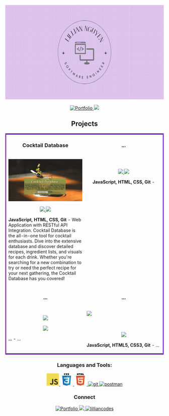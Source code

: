 <p align="center">
  <a target="_blank" href="https://lillian-nguyen.netlify.app/">
  <img height="300"  alt="Lillian Software Engineer" src="assets/githubbanner.png">  
  </a>
</p>
<p align="center"> 
  <a href="https://lillian-nguyen.netlify.app/" target="blank">
    <img src="https://img.shields.io/badge/Portfolio-68486F?&style=for-the-badge" alt="Portfolio">
  </a>
  <a href="http://linkedin.com/in/ldv-nguyen">
    <img src="https://img.shields.io/badge/LinkedIn-C0ADD1?logo=linkedin&style=for-the-badge">
  </a>
</p>

<h2 align="center">Projects</h2>
<table bordercolor="#7b31c4">
  
  <tr>
    <td width="50%" valign="top">
      <h3 align="center">Cocktail Database</h3>
        <br />
        <a target="_blank" href="#/">
            <img src="assets/cocktaildb.gif" width="100%" alt="cocktail database"/>
        </a>
        <br />
        <p align="center">
          <a href="https://github.com/lillian-nguyen/100devsC2/tree/main/class-28/cocktail-database" target="_blank">
            <img src="https://img.shields.io/static/v1?label=&message=REPO&color=505C81&style=for-the-badge&logo=github&logo-color=white"/>
          </a>  
          <a href="#" target="_blank">
            <img src="https://img.shields.io/static/v1?label=&message=LIVE%20SITE&color=846EA3&style=for-the-badge"/>
          </a>
      </p>
        <p><strong>JavaScript, HTML, CSS, Git</strong> - Web Application with RESTful API Integration. Cocktail Database is the all-in-one tool for cocktail enthusiasts. Dive into the extensive database and discover detailed recipes, ingredient lists, and visuals for each drink. Whether you're searching for a new combination to try or need the perfect recipe for your next gathering, the Cocktail Database has you covered!</p>
    </td>
    <td width="50%" valign="top">
      <h3 align="center">...</h3>
        <br />
      <a target="_blank" href="#/">
            <img src="#" width="100%"  alt=""/>
        </a>
        <br />
        <p align="center">
          <a href="#" target="_blank">
            <img src="https://img.shields.io/static/v1?label=&message=REPO&color=68486F&style=for-the-badge&logo=github&logo-color=white"/>
          </a>  
          <a href="#" target="_blank">
            <img src="#"/>
          </a>
      </p>
        <p align="center"><strong>JavaScript, HTML, CSS, Git</strong> - </p>
    </td>
  </tr>
  
  <tr>
    <td width="50%" valign="top">
      <h3 align="center">...</h3>
      <br />
        <p align="center">
          <a href="#" target="_blank">
            <img src="#"/>
          </a>
      </p>
      <p align="center">
          <a href="#" target="_blank">
            <img src="#"/>
          </a>  
      </p>
        <p><strong>...</strong> - ...</p>
    </td>
    <td width="50%" valign="top">
      <h3 align="center">...</h3>
        <br />
          <img src="#"/>
        <br />
        <br />
        <br />
        <p align="center">
          <a href="#" target="_blank">
            <img src="#"/>
          </a>  
        </p>
        <p><strong>JavaScript, HTML5, CSS3, Git</strong> - ...</p>
    </td>
  </tr>
</table>

<h3 align="center">Languages and Tools:</h3>
<p align="center"> 
  <a href="https://developer.mozilla.org/en-US/docs/Web/JavaScript" target="_blank" rel="noreferrer"> 
    <img src="https://raw.githubusercontent.com/devicons/devicon/master/icons/javascript/javascript-original.svg" alt="javascript" width="40" height="40"/> 
  </a> 
  <a href="https://www.w3schools.com/css/" target="_blank" rel="noreferrer"> 
    <img src="https://raw.githubusercontent.com/devicons/devicon/master/icons/css3/css3-original-wordmark.svg" alt="css3" width="40" height="40"/> 
  </a> 
  <a href="https://www.w3.org/html/" target="_blank" rel="noreferrer"> 
    <img src="https://raw.githubusercontent.com/devicons/devicon/master/icons/html5/html5-original-wordmark.svg" alt="html5" width="40" height="40"/> 
  </a> 
  <a href="https://git-scm.com/" target="_blank" rel="noreferrer"> 
    <img src="https://www.vectorlogo.zone/logos/git-scm/git-scm-icon.svg" alt="git" width="40" height="40"/> 
  </a> 
  <a href="https://postman.com" target="_blank" rel="noreferrer"> 
    <img src="https://www.vectorlogo.zone/logos/getpostman/getpostman-icon.svg" alt="postman" width="40" height="40"/> 
  </a> 
</p>

<h3 align="center">Connect</h3>
<p align="center">
  <a href="https://lillian-nguyen.netlify.app/" target="blank">
      <img src="https://img.shields.io/badge/Portfolio-68486F?&style=for-the-badge" alt="Portfolio">
    </a>
    <a href="http://linkedin.com/in/ldv-nguyen">
      <img src="https://img.shields.io/badge/LinkedIn-C0ADD1?logo=linkedin&style=for-the-badge">
    </a>
    <a href="https://x.com/lilliancodes" target="blank">
      <img src="https://img.shields.io/badge/Twitter-68486F?logo=twitter&style=for-the-badge&logoColor=white" alt="lilliancodes" />
  </a> 
</p>

